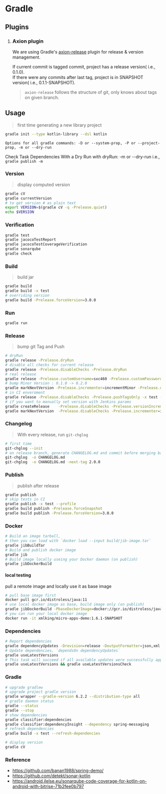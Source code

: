# Gradle

## Plugins

1. ### Axion plugin

    We are using Gradle's [axion-release](https://axion-release-plugin.readthedocs.io/en/latest/) plugin for  release & version management.
    
    If current commit is tagged commit, project has a release version( i.e., 0.1.0).<br/>
    If there were any commits after last tag, project is in SNAPSHOT version( i.e., 0.1.1-SNAPSHOT). 
    
    > `axion-release` follows the structure of git, only knows about tags on given branch.


## Usage
 
> first time generating a new library project

```bash
gradle init --type kotlin-library --dsl kotlin
```

    Options for all gradle commands: -D or --system-prop, -P or --project-prop, -m or --dry-run

Check Task Dependencies With a Dry Run with dryRun: -m or --dry-run i.e., `gradle publish -m`

### Version

> display computed version 

```bash
gradle cV
gradle currentVersion
# to get version # as plain text
export VERSION=$(gradle cV -q -Prelease.quiet)
echo $VERSION
```

### Verification
```bash
gradle test
gradle jacocoTestReport
gradle jacocoTestCoverageVerification
gradle sonarqube
gradle check
```

### Build

> build jar

```bash
gradle build
gradle build -x test
# overriding version
gradle build -Prelease.forceVersion=3.0.0
```

### Run
```bash
gradle run
```

### Release

> bump git Tag and Push

```bash
# dryRun
gradle release -Prelease.dryRun
# disable all checks for current release
gradle release -Prelease.disableChecks -Prelease.dryRun
# real release
gradle release -Prelease.customUsername=sxc460 -Prelease.customPassword=
# bump Minor Version : 0.1.0 -> 0.2.0
gradle markNextVersion -Prelease.incrementer=incrementMinor -Prelease.dryRun
# in CI enveroment 
gradle release -Prelease.disableChecks -Prelease.pushTagsOnly -x test --profile
# if you want to manually set version with Jenkins params
gradle createRelease    -Prelease.disableChecks -Prelease.versionIncrementer=incrementMajor     -Prelease.dryRun
gradle markNextVersion  -Prelease.disableChecks -Prelease.incrementer=incrementMajor            -Prelease.dryRun
```

### Changelog

> With every release, run `git-chglog`

```bash
# first time
git-chglog --init
# on release branch, generate CHANGELOG.md and commit before merging back to develop & master.
git-chglog  -o CHANGELOG.md
git-chglog  -o CHANGELOG.md -next-tag 2.0.0
```

### Publish

> publish after release

```bash
gradle publish
# skip tests in CI
gradle publish -x test --profile
gradle build publish -Prelease.forceSnapshot
gradle build publish -Prelease.forceVersion=3.0.0
```

### Docker

```bash
# Build an image tarball,
# then you can load with `docker load --input build/jib-image.tar`
gradle jibBuildTar
# Build and publish docker image
gradle jib
# Build image locally useing your Docker daemon (on publish)
gradle jibDockerBuild
```

#### local testing

pull a remote image and locally use it as base image

```bash
# pull base image first
docker pull gcr.io/distroless/java:11
# use local docker image as base, build image only (on publish)
gradle jibDockerBuild -PbaseDockerImage=docker://gcr.io/distroless/java:11
# you can run your local docker image
docker run -it xmlking/micro-apps-demo:1.6.1-SNAPSHOT
```

### Dependencies

```bash
# Report dependencies
gradle dependencyUpdates -Drevision=release -DoutputFormatter=json,xml
# Update dependencies, `dependsOn dependencyUpdates`
gradle useLatestVersions
# This task will succeed if all available updates were successfully applied by useLatestVersions
gradle useLatestVersions && gradle useLatestVersionsCheck
```

### Gradle

```bash
# upgrade gradlew
# upgrade project gradle version
gradle wrapper --gradle-version 6.2.2 --distribution-type all
# gradle daemon status 
gradle --status
gradle --stop
# show dependencies
gradle classifier:dependencies
gradle classifier:dependencyInsight --dependency spring-messaging
# refresh dependencies
gradle build -x test --refresh-dependencies 

# display version 
gradle cV
```

### Reference
- https://github.com/banan1988/spring-demo/
- https://github.com/detekt/sonar-kotlin
- https://android.jlelse.eu/sonarqube-code-coverage-for-kotlin-on-android-with-bitrise-71b2fee0b797
